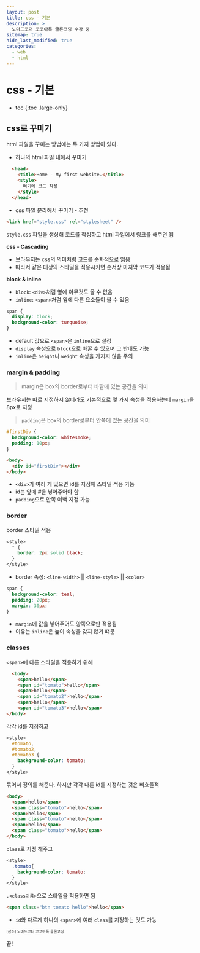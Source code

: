 ```yaml
---
layout: post
title: css - 기본
description: >
  노마드코더 코코아톡 클론코딩 수강 중
sitemap: true
hide_last_modified: true
categories:
  - web
  - html
---
```


# css - 기본

- toc
{:toc .large-only}

## css로 꾸미기

html 파일을 꾸미는 방법에는 두 가지 방법이 있다.

- 하나의 html 파일 내에서 꾸미기
```html
  <head>
    <title>Home - My first website.</title>
    <style>
      여기에 코드 작성
    </style>
  </head>
```
- css 파일 분리해서 꾸미기 - 추천

```html
<link href="style.css" rel="stylesheet" />
```

`style.css` 파일을 생성해 코드를 작성하고 html 파일에서 링크를 해주면 됨

**css - Cascading**

- 브라우저는 css의 의미처럼 코드를 순차적으로 읽음
- 따라서 같은 대상의 스타일을 적용시키면 순서상 마지막 코드가 적용됨

**block & inline**

- `block`: `<div>`처럼 옆에 아무것도 올 수 없음
- `inline`: `<span>`처럼 옆에 다른 요소들이 올 수 있음

```css
span {
  display: block;
  background-color: turquoise;
}
```
- default 값으로 `<span>`은 `inline`으로 설정
- `display` 속성으로 `block`으로 바꿀 수 있으며 그 반대도 가능
- `inline`은 `height`나 `weight` 속성을 가지지 않음 주의

### margin & padding

> margin은 box의 border로부터 바깥에 있는 공간을 의미

브라우저는 따로 지정하지 않더라도 기본적으로 몇 가지 속성을 적용하는데 `margin`을 8px로 지정 

> `padding`은 box의 border로부터 안쪽에 있는 공간을 의미

```css
#firstDiv {
  background-color: whitesmoke;
  padding: 10px;
}
```
```html
<body>
  <div id="firstDiv"></div>
</body>
```

- `<div>`가 여러 개 있으면 id를 지정해 스타일 적용 가능
- id는 앞에 #을 넣어주어야 함
- `padding`으로 안쪽 여백 지정 가능

### border

border 스타일 적용

```css
<style>
  * {
    border: 2px solid black;
  }
</style>
```
- border 속성: `<line-width>` || `<line-style>` || `<color>` 


```css
span {
  background-color: teal;
  padding: 20px;
  margin: 30px;
}
```

- `margin`에 값을 넣어주어도 양쪽으로만 적용됨
- 이유는 `inline`은 높이 속성을 갖지 않기 떄문

### classes

`<span>`에 다른 스타일을 적용하기 위해

```html
  <body>
    <span>hello</span>
    <span id="tomato">hello</span>
    <span>hello</span>
    <span id="tomato2">hello</span>
    <span>hello</span>
    <span id="tomato3">hello</span>
</body>
```

각각 id를 지정하고

```css
<style>
  #tomato,
  #tomato2,
  #tomato3 {
    background-color: tomato;
  }
</style>
```

묶어서 정의를 해준다. 하지만 각각 다른 id를 지정하는 것은 비효율적

```html
<body>
  <span>hello</span>
  <span class="tomato">hello</span>
  <span>hello</span>
  <span class="tomato">hello</span>
  <span>hello</span>
  <span class="tomato">hello</span>
</body>
```

`class`로 지정 해주고

```css
<style>
  .tomato{
    background-color: tomato;
  }
</style>
```

`.<class이름>`으로 스타일을 적용하면 됨 

```html
<span class="btn tomato hello">hello</span>
```

- `id`와 다르게 하나의 `<span>`에 여러 `class`를 지정하는 것도 가능

<span style="font-size:70%">[참조] 노마드코더 코코아톡 클론코딩

끝!
